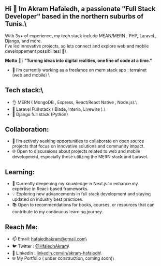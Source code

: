 ## Hi 👋 Im Akram Hafaiedh, a passionate "Full Stack Developer" based in the northern suburbs of Tunis.\
With  3y+ of experience, my tech stack include MEAN/MERN , PHP, Laravel , Django, and more.\
I've led innovative projects, so lets connect and explore web and mobile developpement possibilites! 🚀\

**Motto 💬 : "Turning ideas into digital realities, one line of code at a time."**

- 🔭 I’m currently working as a freelance on mern stack app : terrainet (web and mobile) \
<!--
**Akram-Hafaiedh/Akram-Hafaiedh** is a ✨ _special_ ✨ repository because its `README.md` (this file) appears on your GitHub profile.
-->

<!-- 
 - 🌱 I’m currently learning ...

- 🤔 I’m looking for help with ...
- 💬 Ask me about ...
- ⚡ Fun fact: ...
-->
## Tech stack:\

- 👌 MERN ( MongoDB , Express, React/React Native , Node.js).\
- 🤟 Laravel Full stack ( Blade, Interia, Livewire ).\
- 🤔 Django full stack (Python)
  

## Collaboration:

- 👯 I’m actively seeking opportunities to collaborate on open source projects that focus on innovative solutions and community impact.
- 🌐 Open to discussions about projects related to web and mobile development, especially those utilizing the MERN stack and Laravel.
  
## Learning:

- 🌱 Currently deepening my knowledge in Next.js to enhance my expertise in React-based frameworks.
- 💡 Exploring new advancements in full stack development and staying updated on industry best practices.
- 📚 Open to recommendations for books, courses, or resources that can contribute to my continuous learning journey.


## Reach Me:

- 📫 Email: [hafaiedhakram@gmail.com](mailto:hafaiedhakram@gmail.com)\
- 🐦 Twitter : [@HfaiedhAkram](https://twitter.com/HfaiedhAkram)\
- 💼 LinkedIn : [linkedin.com/in/akram-hafaiedh](https://www.linkedin.com/in/akram-hafaiedh-368b3312b/)\
- 🌐 My Portfolio ( under construction, coming soon)\
